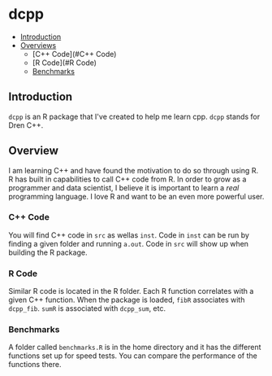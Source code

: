 dcpp
================

-   [Introduction](#introduction)
-   [Overviews](#Overviews)
    -   [C++ Code](#C++ Code)
    -   [R Code](#R Code)
    -   [Benchmarks](#Benchmarks)

Introduction
------------

`dcpp` is an R package that I've created to help me learn cpp. `dcpp` stands for Dren C++.

Overview
----------------------------

I am learning C++ and have found the motivation to do so through using R. R has built in capabilities to call C++ code from R. In order to grow as a programmer and data scientist, I believe it is important to learn a *real* programming language. I love R and want to be an even more powerful user. 

### C++ Code

You will find C++ code in `src` as wellas `inst`. Code in `inst` can be run by finding a given folder and running `a.out`. Code in `src` will show up when building the R package. 

### R Code

Similar R code is located in the R folder. Each R function correlates with a given C++ function. When the package is loaded, `fibR` associates with `dcpp_fib`. `sumR` is associated with `dcpp_sum`, etc. 

### Benchmarks 
A folder called `benchmarks.R` is in the home directory and it has the different functions set up for speed tests. You can compare the performance of the functions there. 